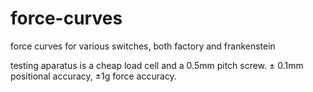# force-curves
force curves for various switches, both factory and frankenstein

testing aparatus is a cheap load cell and a 0.5mm pitch screw.  ± 0.1mm positional accuracy, ±1g force accuracy.
